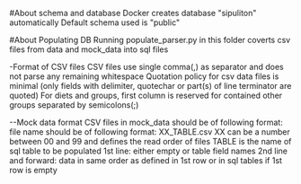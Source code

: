 #About schema and database
Docker creates database "sipuliton" automatically
Default schema used is "public"

#About Populating DB
Running populate_parser.py in this folder coverts csv files from data and mock_data into sql files

-Format of CSV files
CSV files use single comma(,) as separator and does not parse any remaining whitespace
Quotation policy for csv data files is minimal (only fields with delimiter, quotechar or part(s) of line terminator are quoted)
For diets and groups, first column is reserved for contained other groups separated by semicolons(;)

--Mock data format
CSV files in mock_data should be of following format:
file name should be of following format: XX_TABLE.csv
XX can be a number between 00 and 99 and defines the read order of files
TABLE is the name of sql table to be populated
1st line: either empty or table field names
2nd line and forward: data in same order as defined in 1st row or in sql tables if 1st row is empty